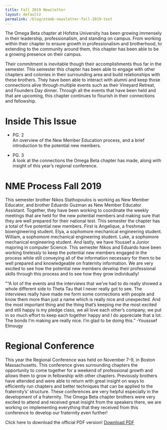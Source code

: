 ```yaml
---
title: Fall 2019 Newsletter
layout: default2
permalink: /blog/otomb-newsletter-fall-2019-test
---
```


The Omega Beta chapter at Hofstra University has been growing
immensely in their leadership, professionalism, and standing on campus.
From working within their chapter to ensure growth in professionalism
and brotherhood, to extending to the community around them, this
chapter has been able to be a growing presence on their campus.  

Their commitment is inevitable though their accomplishments thus far
in the semester. This semester this chapter has been able to engage with
other chapters and colonies in their surrounding area and build
relationships with these brothers. They have been able to interact with
alumni and keep those connections alive through multiple events such as
their Vineyard Retreat, and Founders Day dinner. Through all the
events that have been held and that are upcoming, this chapter
continues to flourish in their connections and fellowship.

# Inside This Issue
- PG. 2  
An overview of the New Member
Education process, and a brief introduction
to the potential new members.

- PG. 3  
A look at the connections the Omega Beta
chapter has made, along with insight of
this year’s regional conference.

# NME Process Fall 2019
This semester brother Nikos Stathopoulos is
working as New Member Educator, and brother
Eduardo Guzman as New Member Educator
Assistant. Together, they have been working to
coordinate the weekly meetings that are held for
the new potential members and making sure that
they are well prepared for their national test.
This semester the chapter has a total of five
potential new members. First is Angelique, a
freshman bioengineering student. Elya, a
sophomore mechanical engineering student.
William, a sophomore mechanical engineering
student. Luke, a sophomore mechanical
engineering student. And lastly, we have Youssef
a Junior majoring in computer Science. This
semester Nikos and Eduardo have been working
tirelessly to keep the potential new members
engaged in the process while still conveying all of
the information necessary for them to be well
prepared and knowledgeable on fraternity
information. We are very excited to see how the
potential new members develop their
professional skills through this process and to see
how they grow individually!

"“A lot of the events and the interviews that we’ve
had to do really showed a whole different side to
Theta Tau that I never really got to see. The
interviews really have made me form some
connections with people and know them more
than just a name which is really nice and
unexpected. And the most important thing and
the thing that’s keeping me the most excited and
still happy is my pledge class, we all love each
other’s company, we put in so much effort to keep
each together happy and I do appreciate that a
lot. The bonds I’m making are really nice. I’m
glad to be doing this.”
 -Yousssef Elmougy

# Regional Conference
This year the Regional Conference was held on
November 7-9, in Boston Massachusetts. This
conference gives surrounding chapters the
opportunity to come together for a weekend of
professional growth and allows them to grow in
fellowship with other chapters. Previously
brothers have attended and were able to return
with great insight on ways to efficiently run
chapters and better techniques that can be
applied to the fraternity’s’ structure. These
conferences are very helpful especially in the
development of a fraternity. The Omega Beta
chapter brothers were very excited to attend and
received great insight from the speakers there, we
are working on implementing everything that
they received from this conference to develop our
fraternity even further!


Click here to download the official PDF version! <a href="../public/newsletters/Newsletter Nov_23_2019.pdf">Download PDF</a>
